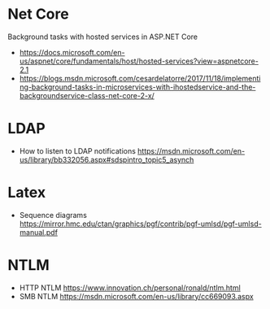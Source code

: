 # Net Core
Background tasks with hosted services in ASP.NET Core

* https://docs.microsoft.com/en-us/aspnet/core/fundamentals/host/hosted-services?view=aspnetcore-2.1
* https://blogs.msdn.microsoft.com/cesardelatorre/2017/11/18/implementing-background-tasks-in-microservices-with-ihostedservice-and-the-backgroundservice-class-net-core-2-x/

# LDAP
* How to listen to LDAP notifications https://msdn.microsoft.com/en-us/library/bb332056.aspx#sdspintro_topic5_asynch

# Latex
* Sequence diagrams https://mirror.hmc.edu/ctan/graphics/pgf/contrib/pgf-umlsd/pgf-umlsd-manual.pdf

# NTLM
* HTTP NTLM https://www.innovation.ch/personal/ronald/ntlm.html
* SMB NTLM https://msdn.microsoft.com/en-us/library/cc669093.aspx
